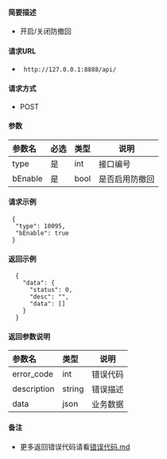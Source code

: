 

#### 简要描述

- 开启/关闭防撤回

#### 请求URL

- ` http://127.0.0.1:8888/api/`

#### 请求方式

- POST

#### 参数

| 参数名     | 必选 | 类型   | 说明      |   
|:--------|:---|:-----|---------|   
| type    | 是  | int  | 接口编号    |   
| bEnable | 是  | bool | 是否启用防撤回 |   

#### 请求示例

```
 {
  "type": 10095,
  "bEnable": true
 }
```

#### 返回示例

``` 
  {
    "data": {
      "status": 0,
      "desc": "",
      "data": []
    }
  }
```

#### 返回参数说明

| 参数名         | 类型     | 说明   |   
|:------------|:-------|------|   
| error_code  | int    | 错误代码 |   
| description | string | 错误描述 |   
| data        | json   | 业务数据 |   

#### 备注

- 更多返回错误代码请看[错误代码.md](../错误代码.md)








